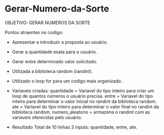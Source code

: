 # Gerar-Numero-da-Sorte

OBJETIVO: GERAR NUMEROS DA SORTE 

Pontos atraentes no codigo:
- Apresentar e introduzir a proposta ao usuário.
- Gerar a quantidade exata para o usuário.
- Gerar entre determinado valor solicitado.


- Utilizada a biblioteca random (randint).
- Utilizado o loop for para um codigo mais organizado.


- Variaveis criadas:
quantidade = Variavel do tipo inteiro para criar um loop de quantos números o usuário precisa.
entre = Variavel do tipo inteiro para determinar o valor inicial no randint da biblioteca random.
ate = Variavel do tipo inteiro para determinar o valor final no randint da biblioteca random.
numero_aleatorio = armazena o randint com as variaveis oferecidas pelo usuário.

- Resultado 
Total de 10 linhas
3 inputs: quantidade, entre, ate.


